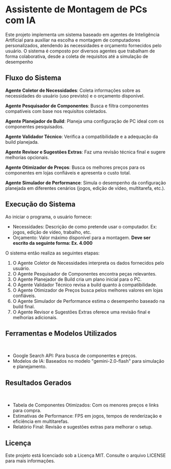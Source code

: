 # Assistente de Montagem de PCs com IA
Este projeto implementa um sistema baseado em agentes de Inteligência Artificial para auxiliar na escolha e montagem de computadores personalizados, atendendo às necessidades e orçamento fornecidos pelo usuário. O sistema é composto por diversos agentes que trabalham de forma colaborativa, desde a coleta de requisitos até a simulação de desempenho


## Fluxo do Sistema

**Agente Coletor de Necessidades**: Coleta informações sobre as necessidades do usuário (uso previsto) e o orçamento disponível.

**Agente Pesquisador de Componentes**: Busca e filtra componentes compatíveis com base nos requisitos coletados.

**Agente Planejador de Build**: Planeja uma configuração de PC ideal com os componentes pesquisados.

**Agente Validador Técnico**: Verifica a compatibilidade e a adequação da build planejada.

**Agente Revisor e Sugestões Extras**: Faz uma revisão técnica final e sugere melhorias opcionais.

**Agente Otimizador de Preços**: Busca os melhores preços para os componentes em lojas confiáveis e apresenta o custo total.

**Agente Simulador de Performance**: Simula o desempenho da configuração planejada em diferentes cenários (jogos, edição de vídeo, multitarefa, etc.).

## Execução do Sistema

Ao iniciar o programa, o usuário fornece:
&nbsp;
* Necessidades: Descrição de como pretende usar o computador. Ex: jogos, edição de vídeo, trabalho, etc.
&nbsp;
* Orçamento: Valor máximo disponível para a montagem. **Deve ser escrito da seguinte forma: Ex. 4.000**
&nbsp;

O sistema então realiza as seguintes etapas:
&nbsp;
1. O Agente Coletor de Necessidades interpreta os dados fornecidos pelo usuário.
&nbsp;
2. O Agente Pesquisador de Componentes encontra peças relevantes.
&nbsp;
3. O Agente Planejador de Build cria um plano inicial para o PC.
&nbsp;
4. O Agente Validador Técnico revisa a build quanto à compatibilidade.
&nbsp;
5. O Agente Otimizador de Preços busca pelos melhores valores em lojas confiáveis.
&nbsp;
6. O Agente Simulador de Performance estima o desempenho baseado na build final.
&nbsp;
7. O Agente Revisor e Sugestões Extras oferece uma revisão final e melhorias adicionais.

## Ferramentas e Modelos Utilizados
&nbsp;
* Google Search API: Para busca de componentes e preços.
&nbsp;
* Modelos de IA: Baseados no modelo "gemini-2.0-flash" para simulação e planejamento.
&nbsp;
## Resultados Gerados
&nbsp;
* Tabela de Componentes Otimizados: Com os menores preços e links para compra.
&nbsp;
* Estimativas de Performance: FPS em jogos, tempos de renderização e eficiência em multitarefas.
&nbsp;
* Relatório Final: Revisão e sugestões extras para melhorar o setup.
&nbsp;

## Licença

Este projeto está licenciado sob a Licença MIT. Consulte o arquivo LICENSE para mais informações.
